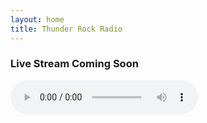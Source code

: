 ```yaml
---
layout: home
title: Thunder Rock Radio
---
```


### Live Stream Coming Soon

<audio controls>
  <source src="https://onair.thunderrock.ca:8443/thunder.mp3" type="audio/mpeg">
</audio>
<!--<a href="http://onair.thunderrock.ca:8000/thunder.mp3" target="_blank">Live Stream Here</a>-->